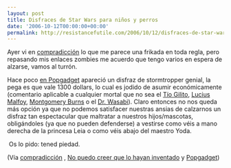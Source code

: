 ```yaml
---
layout: post
title: Disfraces de Star Wars para niños y perros
date: '2006-10-12T00:00:00+00:00'
permalink: http://resistancefutile.com/2006/10/12/disfraces-de-star-wars-para-ninos-y-perros/
---
```

<a href="http://www.amazon.com/gp/product/B000H8FMTE?ie=UTF8&tag2=mightygoods-20"><img style="float:right; margin:0 0 10px 10px;cursor:pointer; cursor:hand;" src="http://photos1.blogger.com/blogger2/4553/2422/320/Imagen%203.jpg" border="0" alt="" /></a>Ayer vi en <a href="http://www.compradiccion.com/">compradicción</a> lo que me parece una frikada en toda regla, pero repasando mis enlaces zombies me acuerdo que tengo varios en espera de alzarse, vamos al turrón.

Hace poco <a href="http://www.popgadget.net/2006/09/stormtrooper_ar.php">en Popgadget</a> apareció un disfraz de stormtropper genial, la pega es que vale 1300 dollars, lo cual es jodido de asumir económicamente (comentario aplicable a cualquier mortal que no sea el <a href="http://es.wikipedia.org/wiki/Rico_McPato">Tío Gilito</a>, <a href="http://en.wikipedia.org/wiki/Lucius_Malfoy">Lucius Malfoy</a>, <a href="http://es.wikipedia.org/wiki/Montgomery_Burns">Montgomery Burns</a> o el <a href="http://www.thinkwasabi.com/2006/10/10/macbook-el-mejor-mac-que-tengo/">Dr. Wasabi</a>). Claro entonces no nos queda más opción ya que no podemos satisfacer nuestras ansias de calzarnos un disfraz tan espectacular que maltratar a nuestros hijos/mascotas, obligándoles (ya que no pueden defenderse) a vestirse como véis a mano derecha de la princesa Leia o como véis abajo del maestro Yoda. 

<a href="http://photos1.blogger.com/blogger2/4553/2422/1600/Imagen%201.4.png"><img src="http://photos1.blogger.com/blogger2/4553/2422/320/Imagen%201.4.png" border="0" alt="" /></a>
Os lo pido: tened piedad.

(Vía <a href="http://www.compradiccion.com/2006/10/11-disfraz-de-princesa-leia">compradicción</a> , <a href="http://www.nopuedocreer.com/quelohayaninventado/?p=646">No puedo creer que lo hayan inventado</a> y <a href="http://www.popgadget.net/2006/09/stormtrooper_ar.php">Popgadget</a>)
